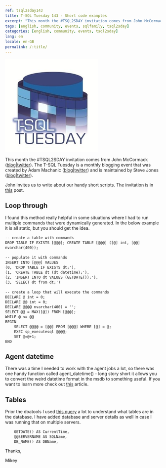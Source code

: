 ```yaml
---
ref: tsql2sday143
title: T-SQL Tuesday 143 - Short code examples
excerpt: "This month the #TSQL2SDAY invitation comes from John McCormack who asks us to write about our handy short scripts."
tags: [english, community, events, sqlfamily, tsql2sday]
categories: [english, community, events, tsql2sday]
lang: en
locale: en-GB
permalink: /:title/
---
```


[![T-SQL Tuesday Logo](/assets/images/t-sql-tuesday-logo.jpg)](https://johnmccormack.it/2021/10/t-sql-tuesday-143-short-code-examples/ "T-SQL Tuesday invitation")

This month the #TSQL2SDAY invitation comes from John McCormack ([blog](johnmccormack.it)\|[twitter](https://twitter.com/actualjohn)). The T-SQL Tuesday is a monthly blogging event that was created by Adam Machanic ([blog](http://dataeducation.com/)\|[twitter](https://twitter.com/AdamMachanic)) and is maintained by Steve Jones ([blog](https://voiceofthedba.wordpress.com/)\|[twitter](https://twitter.com/way0utwest)).

John invites us to write about our handy short scripts. The invitation is in [this](https://johnmccormack.it/2021/10/t-sql-tuesday-143-short-code-examples/) post.

## Loop through

I found this method really helpful in some situations where I had to run multiple commands that were dynamically generated. In the below example it is all static, but you should get the idea.

```tsql
-- create a table with commands
DROP TABLE IF EXISTS [@@@]; CREATE TABLE [@@@] ([@] int, [@@] nvarchar(400));

-- populate it with commands
INSERT INTO [@@@] VALUES 
(0, 'DROP TABLE IF EXISTS dt;'),
(1, 'CREATE TABLE dt (dt datetime);'),
(2, 'INSERT INTO dt VALUES (GETDATE());'),
(3, 'SELECT dt from dt;')

-- create a loop that will execute the commands
DECLARE @ int = 0;
DECLARE @@ int = 0;
DECLARE @@@@ nvarchar(400) = '';
SELECT @@ = MAX([@]) FROM [@@@];
WHILE @ <= @@
BEGIN
	SELECT @@@@ = [@@] FROM [@@@] WHERE [@] = @;
	EXEC sp_executesql @@@@;
	SET @=@+1;
END
```

## Agent datetime

There was a time I needed to work with the agent jobs a lot, so there was one handy function called agent_datetime() - long story short it allows you to convert the weird datetime format in the msdb to something useful. If you want to learn more check out [this](https://www.mssqltips.com/sqlservertip/2850/querying-sql-server-agent-job-history-data/) article.

## Tables

Prior the dbatools I used [this query](https://stackoverflow.com/questions/7892334/get-size-of-all-tables-in-database) a lot to understand what tables are in the database. I have added database and server details as well in case I was running that on multiple servers.

```tsql
	GETDATE() AS CurrentTime,
	@@SERVERNAME AS SQLName,
	DB_NAME() AS DBName,
```

Thanks,

Mikey
